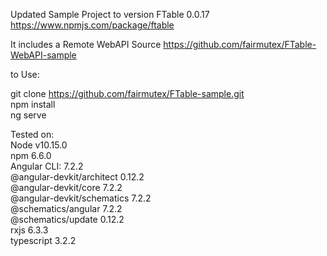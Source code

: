 
Updated Sample Project to version FTable 0.0.17
https://www.npmjs.com/package/ftable

It includes a Remote WebAPI Source 
https://github.com/fairmutex/FTable-WebAPI-sample
  
  
to Use:  
  
git clone https://github.com/fairmutex/FTable-sample.git  
npm install  
ng serve  


  



Tested on:  
Node v10.15.0  
npm 6.6.0  
Angular CLI: 7.2.2  
@angular-devkit/architect    0.12.2  
@angular-devkit/core         7.2.2  
@angular-devkit/schematics   7.2.2  
@schematics/angular          7.2.2  
@schematics/update           0.12.2  
rxjs                         6.3.3  
typescript                   3.2.2  
